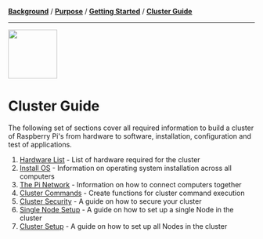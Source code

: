 [**Background**](Background.md) / [**Purpose**](Purpose.md) / [**Getting Started**](Getting_Started.md) / [**Cluster Guide**](Cluster_Guide.md)

---

<img src="https://image.flaticon.com/icons/svg/1281/1281822.svg" width="100px" height="100px"/>


# Cluster Guide

The following set of sections cover all required information to build a cluster of Raspberry Pi's from hardware to software, installation, configuration and test of applications.

1. [Hardware List](Hardware-List) - List of hardware required for the cluster
2. [Install OS](Install-OS) - Information on operating system installation across all computers
3. [The Pi Network](The-Pi-Network) - Information on how to connect computers together
4. [Cluster Commands](Cluster-Commands) - Create functions for cluster command execution
5. [Cluster Security](Cluster-Security) - A guide on how to secure your cluster
6. [Single Node Setup](Single-Node-Setup) - A guide on how to set up a single Node in the cluster
7. [Cluster Setup](Cluster-Setup) - A guide on how to set up all Nodes in the cluster
